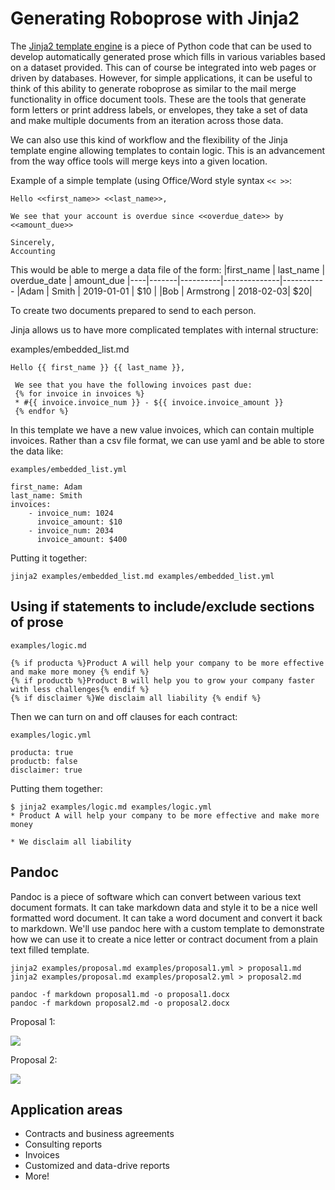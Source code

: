 # Generating Roboprose with Jinja2

The [Jinja2 template engine](http://jinja.pocoo.org/docs/2.10/templates/) is a piece of Python
code that can be used to develop automatically generated prose which fills in various variables
based on a dataset provided. This can of course be integrated into web pages or driven by databases.
However, for simple applications, it can be useful to think of this ability to generate roboprose
as similar to the mail merge functionality in office document tools. These are the tools that generate
form letters or print address labels, or envelopes, they take a set of data and make multiple documents
from an iteration across those data.

We can also use this kind of workflow and the flexibility of the Jinja template engine allowing templates
to contain logic. This is an advancement from the way office tools will merge keys into a given location.

Example of a simple template (using Office/Word style syntax `<< >>`:
```
Hello <<first_name>> <<last_name>>,

We see that your account is overdue since <<overdue_date>> by <<amount_due>>

Sincerely,
Accounting
```
This would be able to merge a data file of the form:
|first_name | last_name | overdue_date | amount_due
|----|-------|----------|--------------|-----------
|Adam | Smith | 2019-01-01 | $10 |
|Bob | Armstrong | 2018-02-03| $20|

To create two documents prepared to send to each person.

Jinja allows us to have more complicated templates with internal structure:

examples/embedded_list.md
```
Hello {{ first_name }} {{ last_name }},

 We see that you have the following invoices past due:
 {% for invoice in invoices %}
 * #{{ invoice.invoice_num }} - ${{ invoice.invoice_amount }}
 {% endfor %}
```

In this template we have a new value invoices, which can contain multiple invoices. Rather than a csv file format, we can use
yaml and be able to store the data like:

`examples/embedded_list.yml`
```
first_name: Adam
last_name: Smith
invoices:
    - invoice_num: 1024
      invoice_amount: $10
    - invoice_num: 2034
      invoice_amount: $400
```

Putting it together:

```
jinja2 examples/embedded_list.md examples/embedded_list.yml
```

## Using if statements to include/exclude sections of prose

`examples/logic.md`
```
{% if producta %}Product A will help your company to be more effective and make more money {% endif %}
{% if productb %}Product B will help you to grow your company faster with less challenges{% endif %}
{% if disclaimer %}We disclaim all liability {% endif %}

```
Then we can turn on and off clauses for each contract:

`examples/logic.yml`
```
producta: true
productb: false
disclaimer: true
```

Putting them together:
```
$ jinja2 examples/logic.md examples/logic.yml
* Product A will help your company to be more effective and make more money

* We disclaim all liability
```

## Pandoc

Pandoc is a piece of software which can convert between various text document formats. It can take markdown data and style
it to be a nice well formatted word document. It can take a word document and convert it back to markdown. We'll use pandoc
here with a custom template to demonstrate how we can use it to create a nice letter or contract document from a plain text
filled template.

```
jinja2 examples/proposal.md examples/proposal1.yml > proposal1.md
jinja2 examples/proposal.md examples/proposal2.yml > proposal2.md

pandoc -f markdown proposal1.md -o proposal1.docx
pandoc -f markdown proposal2.md -o proposal2.docx 
```

Proposal 1:

![](https://jduckles-dropshare.s3-us-west-2.amazonaws.com/Screen-Shot-2019-05-23-16-47-13.46.png)

Proposal 2:

![](https://jduckles-dropshare.s3-us-west-2.amazonaws.com/Screen-Shot-2019-05-23-16-46-17.86.png)

## Application areas

* Contracts and business agreements
* Consulting reports
* Invoices
* Customized and data-drive reports
* More!


